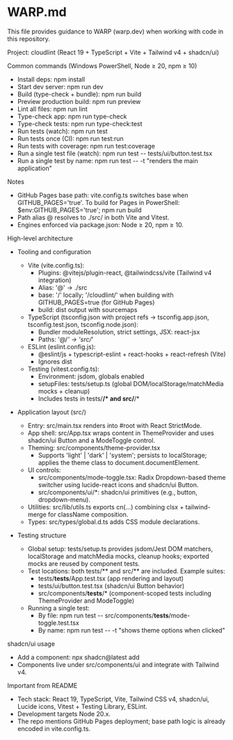 # WARP.md

This file provides guidance to WARP (warp.dev) when working with code in this repository.

Project: cloudlint (React 19 + TypeScript + Vite + Tailwind v4 + shadcn/ui)

Common commands (Windows PowerShell, Node ≥ 20, npm ≥ 10)
- Install deps: npm install
- Start dev server: npm run dev
- Build (type-check + bundle): npm run build
- Preview production build: npm run preview
- Lint all files: npm run lint
- Type-check app: npm run type-check
- Type-check tests: npm run type-check:test
- Run tests (watch): npm run test
- Run tests once (CI): npm run test:run
- Run tests with coverage: npm run test:coverage
- Run a single test file (watch): npm run test -- tests/ui/button.test.tsx
- Run a single test by name: npm run test -- -t "renders the main application"

Notes
- GitHub Pages base path: vite.config.ts switches base when GITHUB_PAGES='true'. To build for Pages in PowerShell: $env:GITHUB_PAGES='true'; npm run build
- Path alias @ resolves to ./src/ in both Vite and Vitest.
- Engines enforced via package.json: Node ≥ 20, npm ≥ 10.

High-level architecture
- Tooling and configuration
  - Vite (vite.config.ts):
    - Plugins: @vitejs/plugin-react, @tailwindcss/vite (Tailwind v4 integration)
    - Alias: '@' → ./src
    - base: '/' locally; '/cloudlint/' when building with GITHUB_PAGES=true (for GitHub Pages)
    - build: dist output with sourcemaps
  - TypeScript (tsconfig.json with project refs → tsconfig.app.json, tsconfig.test.json, tsconfig.node.json):
    - Bundler moduleResolution, strict settings, JSX: react-jsx
    - Paths: '@/*' → 'src/*'
  - ESLint (eslint.config.js):
    - @eslint/js + typescript-eslint + react-hooks + react-refresh (Vite)
    - Ignores dist
  - Testing (vitest.config.ts):
    - Environment: jsdom, globals enabled
    - setupFiles: tests/setup.ts (global DOM/localStorage/matchMedia mocks + cleanup)
    - Includes tests in tests/**/* and src/**/*

- Application layout (src/)
  - Entry: src/main.tsx renders <App /> into #root with React StrictMode.
  - App shell: src/App.tsx wraps content in ThemeProvider and uses shadcn/ui Button and a ModeToggle control.
  - Theming: src/components/theme-provider.tsx
    - Supports 'light' | 'dark' | 'system'; persists to localStorage; applies the theme class to document.documentElement.
  - UI controls:
    - src/components/mode-toggle.tsx: Radix Dropdown-based theme switcher using lucide-react icons and shadcn/ui Button.
    - src/components/ui/*: shadcn/ui primitives (e.g., button, dropdown-menu).
  - Utilities: src/lib/utils.ts exports cn(...) combining clsx + tailwind-merge for className composition.
  - Types: src/types/global.d.ts adds CSS module declarations.

- Testing structure
  - Global setup: tests/setup.ts provides jsdom/Jest DOM matchers, localStorage and matchMedia mocks, cleanup hooks; exported mocks are reused by component tests.
  - Test locations: both tests/** and src/** are included. Example suites:
    - tests/__tests__/App.test.tsx (app rendering and layout)
    - tests/ui/button.test.tsx (shadcn/ui Button behavior)
    - src/components/__tests__/* (component-scoped tests including ThemeProvider and ModeToggle)
  - Running a single test:
    - By file: npm run test -- src/components/__tests__/mode-toggle.test.tsx
    - By name: npm run test -- -t "shows theme options when clicked"

shadcn/ui usage
- Add a component: npx shadcn@latest add <component-name>
- Components live under src/components/ui and integrate with Tailwind v4.

Important from README
- Tech stack: React 19, TypeScript, Vite, Tailwind CSS v4, shadcn/ui, Lucide icons, Vitest + Testing Library, ESLint.
- Development targets Node 20.x.
- The repo mentions GitHub Pages deployment; base path logic is already encoded in vite.config.ts.

